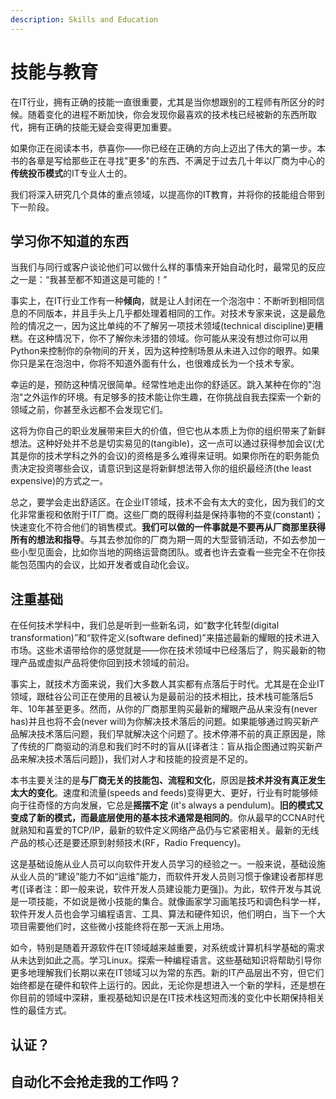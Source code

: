 ```yaml
---
description: Skills and Education
---
```


# 技能与教育

在IT行业，拥有正确的技能一直很重要，尤其是当你想跟别的工程师有所区分的时候。随着变化的进程不断加快，你会发现你最喜欢的技术栈已经被新的东西所取代，拥有正确的技能无疑会变得更加重要。

如果你正在阅读本书，恭喜你——你已经在正确的方向上迈出了伟大的第一步。本书的各章是写给那些正在寻找"更多"的东西、不满足于过去几十年以厂商为中心的**传统投币模式**的IT专业人士的。

我们将深入研究几个具体的重点领域，以提高你的IT教育，并将你的技能组合带到下一阶段。

## 学习你不知道的东西

当我们与同行或客户谈论他们可以做什么样的事情来开始自动化时，最常见的反应之一是：“我甚至都不知道这是可能的！”

事实上，在IT行业工作有一种**倾向**，就是让人封闭在一个泡泡中：不断听到相同信息的不同版本，并且手头上几乎都处理着相同的工作。对技术专家来说，这是最危险的情况之一，因为这比单纯的不了解另一项技术领域\(technical discipline\)更糟糕。在这种情况下，你不了解你未涉猎的领域。你可能从来没有想过你可以用Python来控制你的杂物间的开关，因为这种控制场景从未进入过你的眼界。如果你只是呆在泡泡中，你将不知道外面有什么，也很难成长为一个技术专家。

幸运的是，预防这种情况很简单。经常性地走出你的舒适区。跳入某种在你的"泡泡"之外运作的环境。有足够多的技术能让你生趣，在你挑战自我去探索一个新的领域之前，你甚至永远都不会发现它们。

这将为你自己的职业发展带来巨大的价值，但它也从本质上为你的组织带来了新鲜想法。这种好处并不总是切实易见的\(tangible\)，这一点可以通过获得参加会议\(尤其是你的技术学科之外的会议\)的资格是多么难得来证明。如果你所在的职务能负责决定投资哪些会议，请意识到这是将新鲜想法带入你的组织最经济\(the least expensive\)的方式之一。

总之，要学会走出舒适区。在企业IT领域，技术不会有太大的变化，因为我们的文化非常重视和依附于IT厂商。这些厂商的既得利益是保持事物的不变\(constant\)；快速变化不符合他们的销售模式。**我们可以做的一件事就是不要再从厂商那里获得所有的想法和指导**。与其去参加你的厂商为期一周的大型营销活动，不如去参加一些小型见面会，比如你当地的网络运营商团队。或者也许去查看一些完全不在你技能包范围内的会议，比如开发者或自动化会议。

## 注重基础

在任何技术学科中，我们总是听到一些新名词，如“数字化转型\(digital transformation\)”和“软件定义\(software defined\)”来描述最新的耀眼的技术进入市场。这些术语带给你的感觉就是——你在技术领域中已经落后了，购买最新的物理产品或虚拟产品将使你回到技术领域的前沿。

事实上，就技术方面来说，我们大多数人其实都有点落后于时代。尤其是在企业IT领域，跟硅谷公司正在使用的且被认为是最前沿的技术相比，技术栈可能落后5年、10年甚至更多。然而，从你的厂商那里购买最新的耀眼产品从来没有\(never has\)并且也将不会\(never will\)为你解决技术落后的问题。如果能够通过购买新产品解决技术落后问题，我们早就解决这个问题了。技术停滞不前的真正原因是，除了传统的厂商驱动的消息和我们时不时的盲从\(\[译者注：盲从指企图通过购买新产品来解决技术落后问题\]\)，我们对人才和技能的投资是不足的。

本书主要关注的是**与厂商无关的技能包、流程和文化**，原因是**技术并没有真正发生太大的变化**。速度和流量\(speeds and feeds\)变得更大、更好，行业有时能够倾向于往奇怪的方向发展，它总是**摇摆不定** \(it's always a pendulum\)。**旧的模式又变成了新的模式，而最底层使用的基本技术通常是相同的**。你从最早的CCNA时代就熟知和喜爱的TCP/IP，最新的软件定义网络产品仍与它紧密相关。最新的无线产品的核心还是要还原到射频技术\(RF，Radio Frequency\)。

这是基础设施从业人员可以向软件开发人员学习的经验之一。一般来说，基础设施从业人员的“建设”能力不如“运维”能力，而软件开发人员则习惯于像建设者那样思考\(\[译者注：即一般来说，软件开发人员建设能力更强\]\)。为此，软件开发与其说是一项技能，不如说是微小技能的集合。就像画家学习画笔技巧和调色科学一样，软件开发人员也会学习编程语言、工具、算法和硬件知识，他们明白，当下一个大项目需要他们时，这些微小技能终将在那一天派上用场。

如今，特别是随着开源软件在IT领域越来越重要，对系统或计算机科学基础的需求从未达到如此之高。学习Linux。探索一种编程语言。这些基础知识将帮助引导你更多地理解我们长期以来在IT领域习以为常的东西。新的IT产品层出不穷，但它们始终都是在硬件和软件上运行的。因此，无论你是想进入一个新的学科，还是想在你目前的领域中深耕，重视基础知识是在IT技术栈这短而浅的变化中长期保持相关性的最佳方式。

## 认证？







## 自动化不会抢走我的工作吗？

